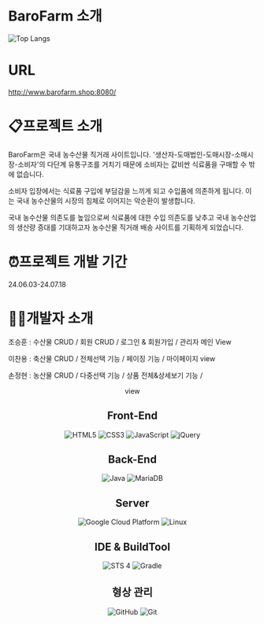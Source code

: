 # BaroFarm 소개
![Top Langs](https://github-readme-stats.vercel.app/api/top-langs/?username=barofarm&layout=compact)



# URL
http://www.barofarm.shop:8080/





# 📋프로젝트 소개


BaroFarm은 국내 농수산물 직거래 사이트입니다. '생산자-도매법인-도매시장-소매시장-소비자'의 다단계 유통구조를 거치기 때문에 소비자는 값비싼 식료품을 구매할 수 밖에 없습니다. 


소비자 입장에서는 식료품 구입에 부담감을 느끼게 되고 수입품에 의존하게 됩니다. 이는 국내 농수산물의 시장의 침체로 이어지는 악순환이 발생합니다.


국내 농수산물 의존도를 높임으로써 식료품에 대한 수입 의존도를 낮추고 국내 농수산업의 생산량 증대를 기대하고자 농수산물 직거래 배송 사이트를 기획하게 되었습니다.



# ⏰프로젝트 개발 기간
24.06.03-24.07.18



# 💁‍♂️개발자 소개


조승훈 : 수산물 CRUD / 회원 CRUD / 로그인 & 회원가입 / 관리자 메인 View


이찬용 : 축산물 CRUD / 전체선택 기능 / 페이징 기능 / 마이페이지 view


손정현 : 농산물 CRUD / 다중선택 기능 / 상품 전체&상세보기 기능 / <header> <nav> view



# Front-End
![HTML5](https://img.shields.io/badge/html5-%23E34F26.svg?style=for-the-badge&logo=html5&logoColor=white)  ![CSS3](https://img.shields.io/badge/css3-%231572B6.svg?style=for-the-badge&logo=css3&logoColor=white)  ![JavaScript](https://img.shields.io/badge/javascript-%23323330.svg?style=for-the-badge&logo=javascript&logoColor=%23F7DF1E) ![jQuery](https://img.shields.io/badge/jquery-%230769AD.svg?style=for-the-badge&logo=jquery&logoColor=white)


# Back-End
![Java](https://img.shields.io/badge/java-%23ED8B00.svg?style=for-the-badge&logo=openjdk&logoColor=white)  ![MariaDB](https://img.shields.io/badge/MariaDB-003545?style=for-the-badge&logo=mariadb&logoColor=white)   


# Server
![Google Cloud Platform](https://img.shields.io/badge/GoogleCloud-%234285F4.svg?style=for-the-badge&logo=google-cloud&logoColor=white)  ![Linux](https://img.shields.io/badge/Linux-FCC624?style=for-the-badge&logo=linux&logoColor=black)  


# IDE & BuildTool
![STS 4](https://img.shields.io/badge/spring-%236DB33F.svg?style=for-the-badge&logo=spring&logoColor=white)  ![Gradle](https://img.shields.io/badge/Gradle-02303A.svg?style=for-the-badge&logo=Gradle&logoColor=white)


# 형상 관리
![GitHub](https://img.shields.io/badge/github-%23121011.svg?style=for-the-badge&logo=github&logoColor=white)  ![Git](https://img.shields.io/badge/git-%23F05033.svg?style=for-the-badge&logo=git&logoColor=white)
